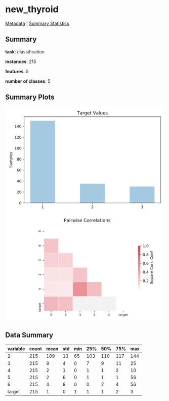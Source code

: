 # new_thyroid

[Metadata](metadata.yaml) | [Summary Statistics](summary_stats.csv)

## Summary

**task**: classification

**instances**: 215

**features**: 5

**number of classes**: 5

## Summary Plots

![Labels](label.svg)
![Corr](corr.svg)

## Data Summary

|	variable	|	count	|	mean	|	std	|	min	|	25%	|	50%	|	75%	|	max|
| --- | --- | --- | --- | --- | --- | --- | --- | --- |
|	2	|	215	|	109	|	13	|	65	|	103	|	110	|	117	|	144
|	3	|	215	|	9	|	4	|	0	|	7	|	9	|	11	|	25
|	4	|	215	|	2	|	1	|	0	|	1	|	1	|	2	|	10
|	5	|	215	|	2	|	6	|	0	|	1	|	1	|	1	|	56
|	6	|	215	|	4	|	8	|	0	|	0	|	2	|	4	|	56
|	target	|	215	|	1	|	0	|	1	|	1	|	1	|	2	|	3
